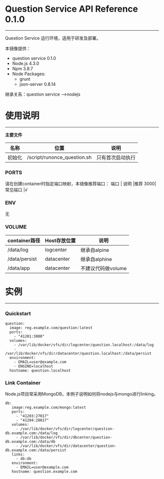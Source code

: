 # Question Service API Reference 0.1.0

***

Question Service 运行环境，适用于研发及部署。

本镜像提供：

* question service 0.1.0
* Node.js 4.3.0
* Npm 3.8.7
* Node Packages:
    - grunt
    - json-server 0.8.14

继承关系：question service -->nodejs

# 使用说明

***

**主要文件**

名称 |位置              |说明
--------|--------------------------|-----------------
初始化 | /script/runonce_question.sh   | 只有首次启动执行

### PORTS

请在创建container时指定端口映射，本镜像推荐端口：
端口  | 说明     |推荐
3000| 常见端口  |√

### ENV

无

### VOLUME

container路径  | Host存放位置  | 说明
-------------|--------------|------------------
/data/log | logcenter   | 继承自alpine
/data/persist  |datacenter  | 继承自alphine
/data/app |datacenter  |不建议代码做volume

# 实例

***

### Quickstart

```
question:
  image: reg.example.com/question:latest
  ports:
  	- "41201:3000"
  volumes:
  	- /var/lib/docker/vfs/dir/logcenter/question.localhost:/data/log
  	- /var/lib/docker/vfs/dir/datacenter/question.localhost:/data/persist
  environment:
  	- EMAIL=user@example.com
  	- ENGINE=localhost
  hostname: question.localhost
```

### Link Container

Node.js项目常采用MongoDB，本例子说明如何将nodejs与mongo进行linking。

```
db:
   image:reg.example.com/mongo:latest
   ports:
   	 - "41203:27017"
   	 - "41204:28017"
   volumes:
     - /var/lib/docker/vfs/dir/logcenter/question-db.example.com:/data/log
     - /var/lib/docker/vfs/dir/dbcenter/question-db.example.com:/data/db
     - /var/lib/docker/vfs/dir/datacenter/question-db.example.com:/data/persist
   links:
     - db:db
   environment:
     - EMAIL=user@example.com
   hostname: question.example.com
```
